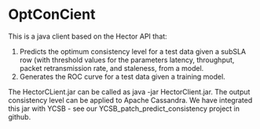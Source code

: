 # OptConCient

This is a java client based on the Hector API that:
  1) Predicts the optimum consistency level for a test data given a subSLA row (with threshold values for the parameters latency, 
  throughput, packet retransmission rate, and staleness, from a model.
  2) Generates the ROC curve for a test data given a training model.

The HectorCLient.jar can be called as java -jar HectorClient.jar. The output consistency level can be applied to Apache Cassandra.
We have integrated this jar with YCSB - see our YCSB_patch_predict_consistency project in github.
